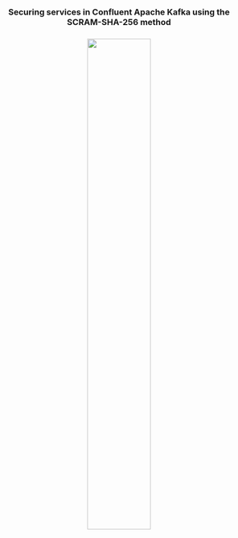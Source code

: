 <h3 align="center">Securing services in Confluent Apache Kafka using the SCRAM-SHA-256 method</h3>
<h3 align="center">
  <img src="https://res.cloudinary.com/dvehyvk3d/image/upload/v1730172698/confluent-images_bruliy.png" width="50%"/>
</h3>
